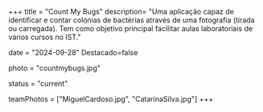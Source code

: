 +++
title = "Count My Bugs"
description= "Uma aplicação capaz de identificar e contar colónias de bactérias através de uma fotografia (tirada ou carregada). Tem como objetivo principal facilitar aulas laboratoriais de vários cursos no IST." 

date = "2024-09-28" 
Destacado=false 

photo = "countmybugs.jpg" 

status = "current"


teamPhotos = ["MiguelCardoso.jpg", "CatarinaSilva.jpg"] 
+++
